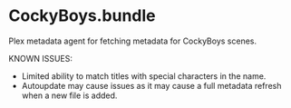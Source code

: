 # CockyBoys.bundle

Plex metadata agent for fetching metadata for CockyBoys scenes.

KNOWN ISSUES:
- Limited ability to match titles with special characters in the name.
- Autoupdate may cause issues as it may cause a full metadata refresh when a new file is added.